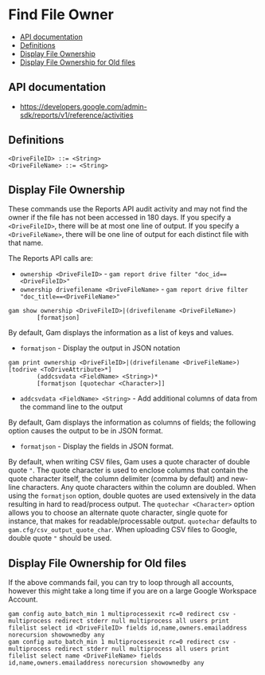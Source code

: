 # Find File Owner
- [API documentation](#api-documentation)
- [Definitions](#definitions)
- [Display File Ownership](#display-file-ownership)
- [Display File Ownership for Old files](#display-file-ownership-for-old-files)

## API documentation
* https://developers.google.com/admin-sdk/reports/v1/reference/activities

## Definitions
```
<DriveFileID> ::= <String>
<DriveFileName> ::= <String>
```

## Display File Ownership
These commands use the Reports API audit activity and may not find the owner if the file has not been accessed in 180 days.
If you specify a `<DriveFileID>`, there will be at most one line of output. If you specify a `<DriveFileName>`, there will be
one line of output for each distinct file with that name.

The Reports API calls are:
* `ownership <DriveFileID>` - `gam report drive filter "doc_id==<DriveFileID>"`
* `ownership drivefilename <DriveFileName>` - `gam report drive filter "doc_title==<DriveFileName>"`

```
gam show ownership <DriveFileID>|(drivefilename <DriveFileName>)
        [formatjson]
```
By default, Gam displays the information as a list of keys and values.
* `formatjson` - Display the output in JSON notation

```
gam print ownership <DriveFileID>|(drivefilename <DriveFileName>) [todrive <ToDriveAttribute>*]
        (addcsvdata <FieldName> <String>)*
        [formatjson [quotechar <Character>]]
```
* `addcsvdata <FieldName> <String>` - Add additional columns of data from the command line to the output

By default, Gam displays the information as columns of fields; the following option causes the output to be in JSON format.
* `formatjson` - Display the fields in JSON format.

By default, when writing CSV files, Gam uses a quote character of double quote `"`. The quote character is used to enclose columns that contain
the quote character itself, the column delimiter (comma by default) and new-line characters. Any quote characters within the column are doubled.
When using the `formatjson` option, double quotes are used extensively in the data resulting in hard to read/process output.
The `quotechar <Character>` option allows you to choose an alternate quote character, single quote for instance, that makes for readable/processable output.
`quotechar` defaults to `gam.cfg/csv_output_quote_char`. When uploading CSV files to Google, double quote `"` should be used.

## Display File Ownership for Old files
If the above commands fail, you can try to loop through all accounts, however this might take a long time if you are on a large Google Workspace Account.

```
gam config auto_batch_min 1 multiprocessexit rc=0 redirect csv - multiprocess redirect stderr null multiprocess all users print filelist select id <DriveFileID> fields id,name,owners.emailaddress norecursion showownedby any
gam config auto_batch_min 1 multiprocessexit rc=0 redirect csv - multiprocess redirect stderr null multiprocess all users print filelist select name <DriveFileName> fields id,name,owners.emailaddress norecursion showownedby any
```
